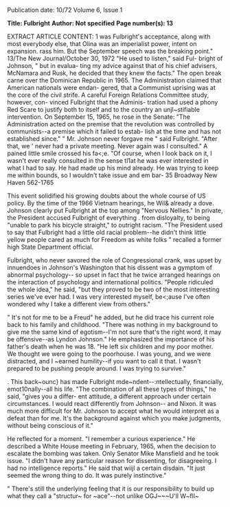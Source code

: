 Publication date: 10/72
Volume 6, Issue 1

**Title: Fulbright**
**Author: Not specified**
**Page number(s): 13**

EXTRACT ARTICLE CONTENT:
1 
was Fulbright's acceptance, along 
with most everybody else, that 
Olina was an imperialist power, 
intent on expansion. 
rass him. But the September speech 
was the breaking point." 
13/The New Journal/October 30, 1972 
"He used to listen," said Ful-
bright of Johnson, " but in evalua-
ting my advice against that of his 
chief advisers, McNamara and 
Rusk, he decided that they 
knew the facts." 
The open break carne over the 
Dominican Republic in 1965. 
The Administration claimed that 
American nationals were endan-
gered, that a Communist uprising 
was at the core of the civil strife. 
A careful Foreign Relations 
Committee study, however, con-
vinced Fulbright that the Adminis-
tration had used a phony Red 
Scare to justify both to itself and 
to the country an unjl~stifiable 
intervention. On September 15, 
1965, he rose in the Senate: "The 
Administration acted on the 
premise that the revolution was 
controlled by communists--a 
premise which it failed to estab-
lish at the time and has not 
established since." 
" Mr. Johnson never forgave me " 
said Fulbright. "After that, we 
' 
never had a private meeting. 
Never again was I consulted." A 
pained little smile crossed his fa<;e. 
"Of course, when I look back on 
it, I wasn't ever really consulted in 
the sense tl1at he was ever interested 
in what I had to say. He had made 
up his mind already. He was 
trying to keep me within bounds, 
so I wouldn't take issue and em bar-
35 Broadway 
New Haven 
562-1765


This event solidified his growing 
doubts about the whole course of 
US policy. By the time of the 1966 
Vietnam hearings, he Wil& already 
a dove. Johnson clearly put 
Fulbright at the top among "Nervous 
Nellies." In private, the President 
accused Fulbright of everything . 
from disloyalty, to being "unable 
to park his bicycle straight," to 
outright racism. "The President 
used to say that Fulbright had a 
little old racial problem--he didn't 
think little yellow people cared as 
much for Freedom as white folks " 
recalled a former high State 
Department official. 

Fulbright, who never savored the 
role of Congressional crank, was 
upset by innuendoes in Johnson's 
Washington that his dissent was a 
gymptom of abnormal psychology--
so upset in fact that he twice 
arranged hearings on the interaction 
of psychology and international 
politics. "People ridiculed the whole 
idea," he said, "but they proved to 
be two of the most interesting series 
we've ever had. I was very interested 
myself, be<;ause I've often 
wondered why I take a different 
view from others." 

" It's not for me to be a Freud" 
he added, but he did trace his 
current role back to his family and 
childhood. "There was nothing in 
my background to give me the 
same kind of egotism--I'm not sure 
that's the right word, it may be 
offensive--as Lyndon Johnson." He 
emphasized the importance of his 
father's death when he was 18. 
"He left six children and my poor 
mother. We thought we were going 
to the poorhouse. I was young, 
and we were distracted, and I 
~earned humility--if you want to 
call it that. I wasn't prepared to be 
pushing people around. I was trying 
to survive." 

. This back~ounc} has made Fulbright 
mde~ndent--:ntellectually, financially, 
emot10nally--all his life. "The 
combination of all these types of 
things," he said, "gives you a differ-
ent attitude, a different approach 
under certain circumstances. I 
would react differently from Johnson--
and Nixon. It was much more difficult 
for Mr. Johnson to accept what he 
would interpret as a defeat than for 
me. It's the background against which 
you make judgments, without being 
conscious of it." 

He reflected for a moment. "I 
remember a curious experience." He 
described a White House meeting in 
February, 1965, when the decision to 
escalate the bombing was taken. Only 
Senator Mike Mansfield and he took 
issue. "I didn't have any particular 
reason for dissenting, for disagreeing. 
I had no intelligence reports." He said 
that wiijl a certain disdain. "It just 
seemed the wrong thing to do. It 
was purely instinctive." 

" There's still the underlying 
feeling that it is our responsibility 
to build up what they call a 
"structur~ for ~ace"--not unlike 
OGJ~~~U'll W~fll~